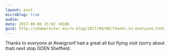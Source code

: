 ```yaml
---
layout: post
microblog: true
audio: 
date: 2017-09-06 15:02 +0100
guid: http://adamprocter.micro.blog/2017/09/06/thanks-to-everyone.html
---
```

Thanks to everyone at #ewigconf had a great all but flying visit (sorry about that) next stop GDEN Sheffield. 
